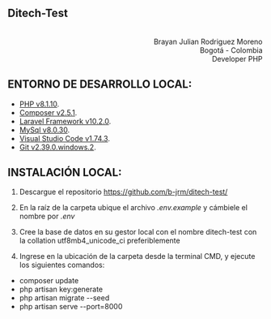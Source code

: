 ## Ditech-Test

<p align="right">
<br>
Brayan Julian Rodriguez Moreno
<br>
Bogotá - Colombia
<br>
Developer PHP
</p>

## ENTORNO DE DESARROLLO LOCAL:

- [PHP v8.1.10](https://www.php.net/downloads.php).
- [Composer v2.5.1](https://getcomposer.org/changelog/2.5.1).
- [Laravel Framework v10.2.0](https://laravel.com/docs/10.x/installation).
- [MySql v8.0.30](https://dev.mysql.com/downloads/installer/).
- [Visual Studio Code v1.74.3](https://code.visualstudio.com/download).
- [Git v2.39.0.windows.2](https://git-scm.com/download/win).


## INSTALACIÓN LOCAL:

1.	Descargue el repositorio https://github.com/b-jrm/ditech-test/

2.	En la raíz de la carpeta ubique el archivo *.env.example* y cámbiele el nombre por *.env* 

3.	Cree la base de datos en su gestor local con el nombre ditech-test con la collation utf8mb4_unicode_ci preferiblemente

4.	Ingrese en la ubicación de la carpeta desde la terminal CMD, y ejecute los siguientes comandos:


- composer update
- php artisan key:generate
- php artisan migrate --seed
- php artisan serve --port=8000



